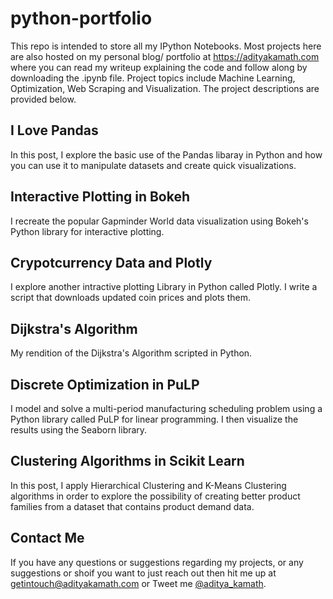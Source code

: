 # python-portfolio

This repo is intended to store all my IPython Notebooks. Most projects here are also hosted on my personal blog/ portfolio at https://adityakamath.com where you can read my writeup explaining the code and follow along by downloading the .ipynb file. Project topics include Machine Learning, Optimization, Web Scraping and Visualization. The project descriptions are provided below.

## I Love Pandas 

In this post, I explore the basic use of the Pandas libaray in Python and how you can use it to manipulate                     datasets and create quick visualizations.

## Interactive Plotting in Bokeh

I recreate the popular Gapminder World data visualization using Bokeh's Python library for                                     interactive plotting.

## Crypotcurrency Data and Plotly

I explore another intractive plotting Library in Python called Plotly. I write a script that downloads updated coin prices and plots them.

## Dijkstra's Algorithm

My rendition of the Dijkstra's Algorithm scripted in Python.

## Discrete Optimization in PuLP

I model and solve a multi-period manufacturing scheduling problem using a Python library called PuLP for linear programming. I then visualize the results using the Seaborn library.

## Clustering Algorithms in Scikit Learn

In this post, I apply Hierarchical Clustering and K-Means Clustering algorithms in order to explore the possibility of creating better product families from a dataset that contains product demand data.

## Contact Me

If you have any questions or suggestions regarding my projects, or any suggestions or shoif you want to just reach out then hit me up at <getintouch@adityakamath.com> or Tweet me [@aditya_kamath](https://twitter.com/aditya_kamath).

